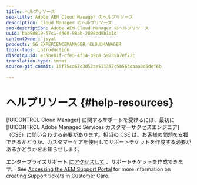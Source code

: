 ```yaml
---
title: ヘルプリソース
seo-title: Adobe AEM Cloud Manager のヘルプリソース
description: Cloud Manager のヘルプリソース
seo-description: Adobe AEM Cloud Manager のヘルプリソース
uuid: bab98819-57c1-4408-98ab-2898bd9b1a1d
contentOwner: jsyal
products: SG_EXPERIENCEMANAGER／CLOUDMANAGER
topic-tags: introduction
discoiquuid: e35be81f-cfe5-4f14-b9c8-59235a7ef22c
translation-type: tm+mt
source-git-commit: 15f75ca67c3d52ae511357c5b564daaa3d9def6b

---
```



# ヘルプリソース {#help-resources}

[!UICONTROL Cloud Manager] に関するサポートを受けるには、最初に [!UICONTROL Adobe Managed Services カスタマーサクセスエンジニア]（CSE）に問い合わせる必要があります。担当の CSE は、お客様の問題を支援できるかどうか、カスタマーケアを使用してサポートチケットを作成する必要があるかどうかをお知らせします。

エンタープライズサポート [にアクセスして](https://helpx.adobe.com/contact/enterprise-support.ec.html) 、サポートチケットを作成できます。 See [Accessing the AEM Support Portal](https://help.adobe.com/experience-manager/kb/accessing-aem-support-portal.html) for more information on creating Support tickets in Customer Care.
